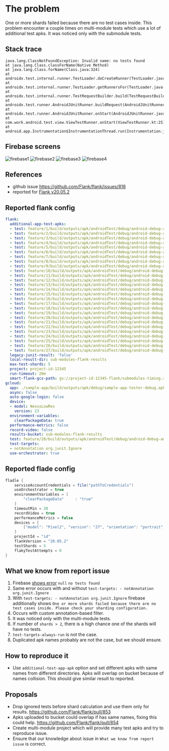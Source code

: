 # The problem
One or more shards failed because there are no test cases inside. This problem encounter a couple times on multi-module tests which use a lot of additional test apks. It was noticed only with the submodule tests.

## Stack trace
```
java.lang.ClassNotFoundException: Invalid name: no tests found
at java.lang.Class.classForName(Native Method)
at java.lang.Class.forName(Class.java:324)
at androidx.test.internal.runner.TestLoader.doCreateRunner(TestLoader.java:72)
at androidx.test.internal.runner.TestLoader.getRunnersFor(TestLoader.java:104)
at androidx.test.internal.runner.TestRequestBuilder.build(TestRequestBuilder.java:793)
at androidx.test.runner.AndroidJUnitRunner.buildRequest(AndroidJUnitRunner.java:547)
at androidx.test.runner.AndroidJUnitRunner.onStart(AndroidJUnitRunner.java:390)
at com.work.android.test.view.ViewTestRunner.onStart(ViewTestRunner.kt:25)
at android.app.Instrumentation$InstrumentationThread.run(Instrumentation.java:1879)
```

## Firebase screens
![firebase1](https://user-images.githubusercontent.com/1173057/83044337-e4f21e80-9ff8-11ea-908a-b742f0431ab8.png)
![firebase2](https://user-images.githubusercontent.com/74583/83170210-0a4e5d80-a0c9-11ea-8011-08513ad281d8.png)
![firebase3](https://user-images.githubusercontent.com/74583/83170254-1b976a00-a0c9-11ea-8b7b-d689e9c086c1.png)
![firebase4](https://user-images.githubusercontent.com/74583/83170280-25b96880-a0c9-11ea-8296-12d7c9ad28cf.png)

## References
* github issue https://github.com/Flank/flank/issues/818
* reported for [Flank v20.05.2](https://github.com/Flank/flank/releases/tag/v20.05.2)

## Reported flank config
```yaml
flank:
  additional-app-test-apks:
  - test: feature/1/build/outputs/apk/androidTest/debug/android-debug-androidTest.apk
  - test: feature/2/build/outputs/apk/androidTest/debug/android-debug-androidTest.apk
  - test: feature/3/build/outputs/apk/androidTest/debug/android-debug-androidTest.apk
  - test: feature/4/build/outputs/apk/androidTest/debug/android-debug-androidTest.apk
  - test: feature/5/build/outputs/apk/androidTest/debug/android-debug-androidTest.apk
  - test: feature/6/build/outputs/apk/androidTest/debug/android-debug-androidTest.apk
  - test: feature/7/build/outputs/apk/androidTest/debug/android-debug-androidTest.apk
  - test: feature/8/build/outputs/apk/androidTest/debug/android-debug-androidTest.apk
  - test: feature/9/build/outputs/apk/androidTest/debug/android-debug-androidTest.apk
  - test: feature/10/build/outputs/apk/androidTest/debug/android-debug-androidTest.apk
  - test: feature/11/build/outputs/apk/androidTest/debug/android-debug-androidTest.apk
  - test: feature/12/build/outputs/apk/androidTest/debug/android-debug-androidTest.apk
  - test: feature/13/build/outputs/apk/androidTest/debug/android-debug-androidTest.apk
  - test: feature/14/build/outputs/apk/androidTest/debug/android-debug-androidTest.apk
  - test: feature/15/build/outputs/apk/androidTest/debug/android-debug-androidTest.apk
  - test: feature/16/build/outputs/apk/androidTest/debug/android-debug-androidTest.apk
  - test: feature/17/build/outputs/apk/androidTest/debug/android-debug-androidTest.apk
  - test: feature/18/build/outputs/apk/androidTest/debug/android-debug-androidTest.apk
  - test: feature/19/build/outputs/apk/androidTest/debug/android-debug-androidTest.apk
  - test: feature/20/build/outputs/apk/androidTest/debug/android-debug-androidTest.apk
  - test: feature/21/build/outputs/apk/androidTest/debug/android-debug-androidTest.apk
  - test: feature/22/build/outputs/apk/androidTest/debug/android-debug-androidTest.apk
  - test: feature/23/build/outputs/apk/androidTest/debug/android-debug-androidTest.apk
  - test: feature/24/build/outputs/apk/androidTest/debug/android-debug-androidTest.apk
  - test: feature/25/build/outputs/apk/androidTest/debug/android-debug-androidTest.apk
  - test: feature/26/build/outputs/apk/androidTest/debug/android-debug-androidTest.apk
  - test: feature/27/build/outputs/apk/androidTest/debug/android-debug-androidTest.apk
  legacy-junit-result: 'false'
  local-result-dir: sub-modules-flank-results
  max-test-shards: 5
  project: project-id-12345
  run-timeout: 20m
  smart-flank-gcs-path: gs://project-id-12345-flank/submodules-timing.xml
gcloud:
  app: ./sample-app/build/outputs/apk/debug/sample-app-tester-debug.apk
  async: false
  auto-google-login: false
  device:
  - model: NexusLowRes
    version: 23
  environment-variables:
    clearPackageData: true
  performance-metrics: false
  record-video: false
  results-bucket: sub-modules-flank-results
  test: feature/28/build/outputs/apk/androidTest/debug/android-debug-androidTest.apk
  test-targets:
  - notAnnotation org.junit.Ignore
  use-orchestrator: true
```

## Reported flade config
```groovy
fladle {
    serviceAccountCredentials = file("pathToCredentials")
    useOrchestrator = true
    environmentVariables = [
        "clearPackageData"     : "true"
    ]
    timeoutMin = 30
    recordVideo = true
    performanceMetrics = false
    devices = [
        ["model": "Pixel2", "version": "27", "orientation": "portrait", "locale": "en"]
    ]
    projectId = "id"
    flankVersion = "20.05.2"
    testShards = 5
    flakyTestAttempts = 0
}
```

## What we know from report issue
1. Firebase [shows error](https://user-images.githubusercontent.com/74583/83170254-1b976a00-a0c9-11ea-8b7b-d689e9c086c1.png) `null` `no tests found`
2. Same error occurs with and without `test-targets: - notAnnotation org.junit.Ignore`
3. With `test-targets: - notAnnotation org.junit.Ignore` firebase additionally shows `One or more shards failed because there are no test cases inside. Please check your sharding configuration.`
4. Occurs with custom annotation-based filter.
5. It was noticed only with the multi-module tests.
6. If number of `shards > 2`, there is a high chance one of the shards will have no tests.
7. `test-targets-always-run` is not the case.
8. Duplicated apk names probably are not the case, but we should ensure.

## How to reproduce it
* Use `additional-test-app-apk` option and set different apks with same names from different directories. Apks will overlap on bucket because of names collision. This should give similar result to reported.  

## Proposals
* Drop ignored tests before shard calculation and use them only for results. https://github.com/Flank/flank/pull/853
* Apks uploaded to bucket could overlap if has same names, fixing this could help. https://github.com/Flank/flank/pull/854
* Create multi-module project which will provide many test apks and try to reproduce issue.
* Ensure that our knowledge about issue in `What we know from report issue` is correct.
